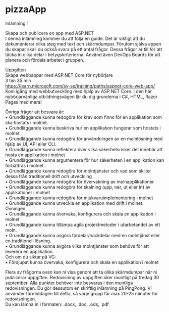 # pizzaApp

Inlämning 1

Skapa och publicera en app med ASP.NET  
I denna inlämning kommer du att följa en guide. Det är viktigt att du dokumenterar olika steg med text och skärmdumpar. Förutom själva appen du skapar skall du också svara på ett antal frågor. Dessa frågor är till för att täcka in olika delar i betygskriterierna. Använd även DevOps Boards för att planera och fördela arbetet i gruppen.  

Uppgiften  
Skapa webbappar med ASP.NET Core för nybörjare  
3 tim 35 min  
https://learn.microsoft.com/sv-se/training/paths/aspnet-core-web-app/  
Kom igång med webbutveckling med hjälp av ASP.NET Core. I den här nybörjarvänliga utbildningsvägen lär du dig grunderna i C#, HTML, Razor Pages med mera!
  
Övriga frågor att besvara är:  
• Grundläggande kunna redogöra för krav som finns för en applikation som ska hostats i molnet.  
• Grundläggande kunna beskriva hur en applikation fungerar som hostats i molnet  
• Grundläggande kunna redogöra för användningen av en molnlösning med hjälp av UI, API eller CLI.  
• Grundläggande kunna reflektera över vilka säkerhetsrisker det innebär att hosta en applikation i molnet  
• Grundläggande kunna argumentera för hur säkerheten i en applikation kan förbättras i molnet.  
• Grundläggande kunna redogöra för molntjänster och vad som skiljer dessa från traditionell drift och utveckling  
• Grundläggande kunna redogöra för övervakning av molnapplikationer  
• Grundläggande kunna redogöra för skalning (upp, ner, ut eller in) av applikationer i molnet  
• Grundläggande kunna redogöra för mjukvaruimplementering i molnet  
• Grundläggande kunna utveckla en applikation med drift i molnet. Övningen  
• Grundläggande kunna övervaka, konfigurera och skala en applikation i molnet  
• Grundläggande kunna tillämpa agila projektmetoder i utarbetandet av ett moln.  
• Grundläggande kunna avgöra fördelar/nackdelar med en molntjänst eller en traditionell lösning.  
• Grundläggande kunna avgöra vilka molntjänster som behövs för att leverera en applikation  
Och om du siktar på VG:  
• Fördjupat kunna övervaka, konfigurera och skala en applikation i molnet  
  
Flera av frågorna ovan kan ni visa genom att ta olika skärmdumpar när ni publicerar uppgiften. Redovisning av uppgiften sker muntligt på fredag 30 september.
Alla punkter behöver inte besvaras i den muntliga redovisningen. Du gör dessutom en skriftlig inlämning på PingPong. Vi använder förmiddagen till detta, så varje grupp får max 20-25 minuter för redovisningen.  
Du kan lämna in i formaten: .docx, .doc, .ods, .pdf

